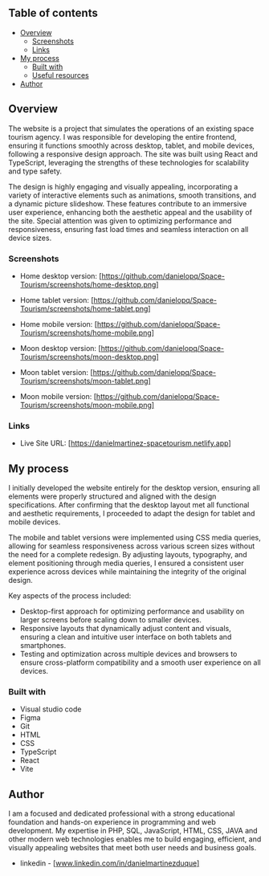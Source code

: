 ## Table of contents

- [Overview](#overview)
  - [Screenshots](#screenshots)
  - [Links](#links)
- [My process](#my-process)
  - [Built with](#built-with)
  - [Useful resources](#useful-resources)
- [Author](#author)


## Overview

The website is a project that simulates the operations of an existing space tourism agency. I was responsible for developing the entire frontend, ensuring it functions smoothly across desktop, tablet, and mobile devices, following a responsive design approach. The site was built using React and TypeScript, leveraging the strengths of these technologies for scalability and type safety.

The design is highly engaging and visually appealing, incorporating a variety of interactive elements such as animations, smooth transitions, and a dynamic picture slideshow. These features contribute to an immersive user experience, enhancing both the aesthetic appeal and the usability of the site. Special attention was given to optimizing performance and responsiveness, ensuring fast load times and seamless interaction on all device sizes.

### Screenshots

- Home desktop version: [https://github.com/danielopq/Space-Tourism/screenshots/home-desktop.png]
- Home tablet version: [https://github.com/danielopq/Space-Tourism/screenshots/home-tablet.png]
- Home mobile version: [https://github.com/danielopq/Space-Tourism/screenshots/home-mobile.png]

- Moon desktop version: [https://github.com/danielopq/Space-Tourism/screenshots/moon-desktop.png]
- Moon tablet version: [https://github.com/danielopq/Space-Tourism/screenshots/moon-tablet.png]
- Moon mobile version: [https://github.com/danielopq/Space-Tourism/screenshots/moon-mobile.png]


### Links

- Live Site URL: [https://danielmartinez-spacetourism.netlify.app]

## My process

I initially developed the website entirely for the desktop version, ensuring all elements were properly structured and aligned with the design specifications. After confirming that the desktop layout met all functional and aesthetic requirements, I proceeded to adapt the design for tablet and mobile devices.

The mobile and tablet versions were implemented using CSS media queries, allowing for seamless responsiveness across various screen sizes without the need for a complete redesign. By adjusting layouts, typography, and element positioning through media queries, I ensured a consistent user experience across devices while maintaining the integrity of the original design.

Key aspects of the process included:

  - Desktop-first approach for optimizing performance and usability on larger screens before scaling down to smaller devices.
  - Responsive layouts that dynamically adjust content and visuals, ensuring a clean and intuitive user interface on both tablets and smartphones.
  - Testing and optimization across multiple devices and browsers to ensure cross-platform compatibility and a smooth user experience on all devices.

### Built with

- Visual studio code
- Figma
- Git
- HTML
- CSS
- TypeScript
- React
- Vite

## Author

I am a focused and dedicated professional with a strong educational foundation and hands-on experience in programming and web development. My expertise in PHP, SQL, JavaScript, HTML, CSS, JAVA and other modern web technologies enables me to build engaging, efficient, and visually appealing websites that meet both user needs and business goals.

- linkedin - [www.linkedin.com/in/danielmartinezduque]
